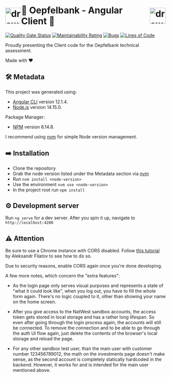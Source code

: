 # <div style="display: flex; align-items: center"><img src="https://upload.wikimedia.org/wikipedia/commons/c/cf/Angular_full_color_logo.svg" alt="drawing" width="50"/>🍎 Oepfelbank - Angular Client 🍎<img src="https://upload.wikimedia.org/wikipedia/commons/c/cf/Angular_full_color_logo.svg" alt="drawing" width="50"/></div>

[![Quality Gate Status](https://sonarcloud.io/api/project_badges/measure?project=maxi1123_oepfelbank-assessment&metric=alert_status)](https://sonarcloud.io/summary/new_code?id=maxi1123_oepfelbank-assessment)
[![Maintainability Rating](https://sonarcloud.io/api/project_badges/measure?project=maxi1123_oepfelbank-assessment&metric=sqale_rating)](https://sonarcloud.io/summary/new_code?id=maxi1123_oepfelbank-assessment)
[![Bugs](https://sonarcloud.io/api/project_badges/measure?project=maxi1123_oepfelbank-assessment&metric=bugs)](https://sonarcloud.io/summary/new_code?id=maxi1123_oepfelbank-assessment)
[![Lines of Code](https://sonarcloud.io/api/project_badges/measure?project=maxi1123_oepfelbank-assessment&metric=ncloc)](https://sonarcloud.io/summary/new_code?id=maxi1123_oepfelbank-assessment)

Proudly presenting the Client code for the Oepfelbank technical assessment.

Made with ❤️

## 🛠️ Metadata

This project was generated using:

- [Angular CLI](https://angular.io/cli) version 12.1.4.
- [Node.js](https://nodejs.org/en/) version 14.15.0.

Package Manager:

- [NPM](https://www.npmjs.com/) version 6.14.8.

I recommend using [nvm](https://github.com/nvm-sh/nvm) for simple Node version management.

## ➡️ Installation

- Clone the repository
- Grab the node version listed under the Metadata section via [nvm](https://github.com/nvm-sh/nvm)
- Run `nvm install <node-version>`
- Use the environment `nvm use <node-version>`
- In the project root run `npm install`

## ⚙️ Development server

Run `ng serve` for a dev server. After you spin it up, navigate to `http://localhost:4200`

## ⚠️ Attention

Be sure to use a Chrome instance with CORS disabled. Follow [this tutorial](https://alfilatov.com/posts/run-chrome-without-cors/) by Aleksandr Filatov to see how to do so.

Due to security reasons, enable CORS again once you're done developing.

A few more notes, which concern the "extra features":

- As the login page only serves visual purposes and represents a state of "what it could look like", when you log out, you have to fill the whole form again. There's no logic coupled to it, other than showing your name on the home screen.

- After you give access to the NatWest sandbox accounts, the access token gets stored in local storage and has a rather long lifespan. So even after going through the login process again, the accounts will still be connected. To remove the connection and to be able to go through the auth UI flow again, just delete the contents of the browser's local storage and reload the page.

- For any other sandbox test user, than the main user with customer number 123456789012, the math on the investments page doesn't make sense, as the second account is completely statically hardcoded in the backend. However, it works for and is intended for the main user mentioned above.
